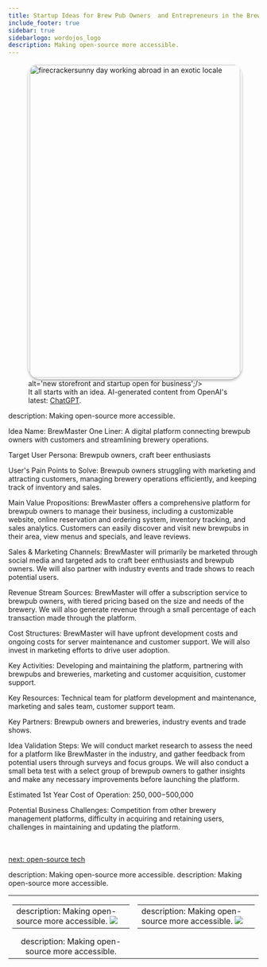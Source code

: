 ```yaml
---
title: Startup Ideas for Brew Pub Owners  and Entrepreneurs in the Breweries & Hospitality  Industry
include_footer: true
sidebar: true
sidebarlogo: wordojos_logo
description: Making open-source more accessible.
---
```

<figure>
    <img src='/uploads/startup-ideas.jpg' style="width: 100%;height: 630px;padding: 3px; box-shadow: 0 3px 5px rgba(0,0,0,.3);border-radius: 25px;overflow: hidden;border: none;" align="middle"; alt='firecrackersunny day working abroad in an exotic locale';/> alt='new storefront and startup open for business';/>
    <figcaption>It all starts with an idea.  AI-generated content from OpenAI's latest: <a href="https://openai.com/blog/chatgpt/" >ChatGPT</a>.</figcaption>
</figure>
description: Making open-source more accessible.
<p>
Idea Name: BrewMaster
One Liner: A digital platform connecting brewpub owners with customers and streamlining brewery operations.

Target User Persona: Brewpub owners, craft beer enthusiasts

User's Pain Points to Solve: Brewpub owners struggling with marketing and attracting customers, managing brewery operations efficiently, and keeping track of inventory and sales.

Main Value Propositions: BrewMaster offers a comprehensive platform for brewpub owners to manage their business, including a customizable website, online reservation and ordering system, inventory tracking, and sales analytics. Customers can easily discover and visit new brewpubs in their area, view menus and specials, and leave reviews.

Sales & Marketing Channels: BrewMaster will primarily be marketed through social media and targeted ads to craft beer enthusiasts and brewpub owners. We will also partner with industry events and trade shows to reach potential users.

Revenue Stream Sources: BrewMaster will offer a subscription service to brewpub owners, with tiered pricing based on the size and needs of the brewery. We will also generate revenue through a small percentage of each transaction made through the platform.

Cost Structures: BrewMaster will have upfront development costs and ongoing costs for server maintenance and customer support. We will also invest in marketing efforts to drive user adoption.

Key Activities: Developing and maintaining the platform, partnering with brewpubs and breweries, marketing and customer acquisition, customer support.

Key Resources: Technical team for platform development and maintenance, marketing and sales team, customer support team.

Key Partners: Brewpub owners and breweries, industry events and trade shows.

Idea Validation Steps: We will conduct market research to assess the need for a platform like BrewMaster in the industry, and gather feedback from potential users through surveys and focus groups. We will also conduct a small beta test with a select group of brewpub owners to gather insights and make any necessary improvements before launching the platform.

Estimated 1st Year Cost of Operation: $250,000-$500,000

Potential Business Challenges: Competition from other brewery management platforms, difficulty in acquiring and retaining users, challenges in maintaining and updating the platform.

<br>
<br>
<a href="https://workdojos.com/brewpub/tech">next: open-source tech</a>
</p>
<table border="0" cellpadding="0" cellspacing="0" width="600" id="templateColumns">
description: Making open-source more accessible.
    <tr>
        <td align="center" valign="top" width="50%" class="templateColumnContainer">
            <table border="0" cellpadding="10" cellspacing="0" height="100%" width="100px">
                <tr>
                    <td class="leftColumnContent">
description: Making open-source more accessible.
                      <a href="https://brewpub.workdojos.com">
                        <img src="/uploads/dash.png" class="columnImage" />
                    </td>
                </tr>
            </table>
description: Making open-source more accessible.
        </td>
        <td align="center" valign="top" width="50%" class="templateColumnContainer">
            <table border="0" cellpadding="10" cellspacing="0" height="100%" width="100px">
                <tr>
                    <td class="rightColumnContent">
description: Making open-source more accessible.
                      <a href="https://clinician.workdojos.com">
                        <img src="/uploads/randomdojo.png" class="columnImage" />
                    </td>
            </table>
        </td>
description: Making open-source more accessible.
    </tr>
</table>